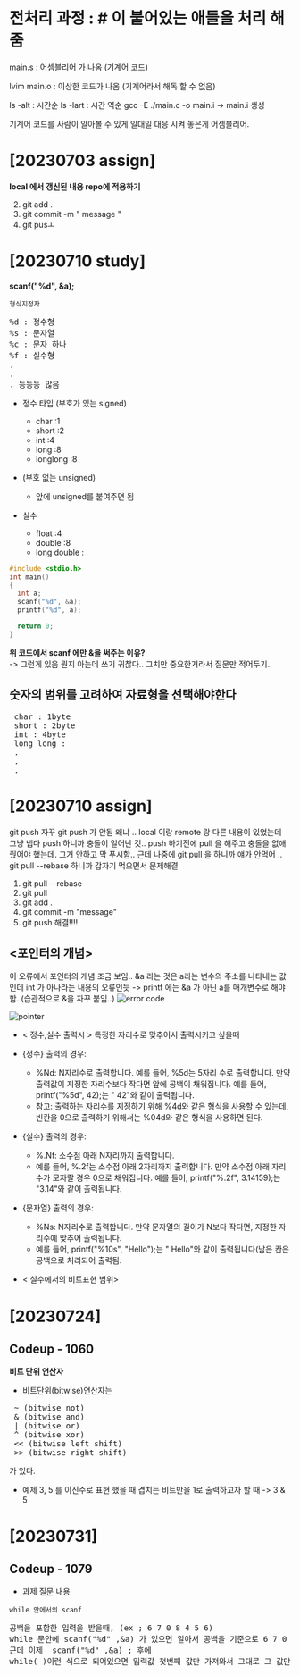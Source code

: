 # 전처리 과정 : # 이 붙어있는 애들을 처리 해줌

main.s : 어셈블리어 가 나옴 (기계어 코드)

lvim main.o : 이상한 코드가 나옴 (기계어라서 해독 할 수 없음)

ls -alt : 시간순 
ls -lart : 시간 역순
gcc -E ./main.c -o main.i -> main.i 생성


기계어 코드를 사람이 알아볼 수 있게 일대일 대응 시켜 놓은게 어셈블리어.

# [20230703 assign]

**local 에서 갱신된 내용 repo에 적용하기**

2. git add .
3. git commit -m " message "
4. git pusㅗ

# [20230710 study]

**scanf("%d", &a);**

```형식지정자```

<pre>
%d : 정수형
%s : 문자열
%c : 문자 하나
%f : 실수형 
.
.
. 등등등 많음
</pre>

* 정수 타입 (부호가 있는 signed)
  * char :1
  * short :2
  * int :4
  * long :8
  * longlong :8
* (부호 없는 unsigned)
  * 앞에 unsigned를 붙여주면 됨


* 실수
  * float :4
  * double :8
  * long double :   
```c
#include <stdio.h>
int main()
{
  int a;
  scanf("%d", &a);
  printf("%d", a);

  return 0;
}
```
**위 코드에서 scanf 에만 &을 써주는 이유?** <br>
-> 그런게 있음 뭔지 아는데 쓰기 귀찮다.. 그치만 중요한거라서 질문만 적어두기..

## 숫자의 범위를 고려하여 자료형을 선택해야한다 

<pre>
 char : 1byte 
 short : 2byte
 int : 4byte
 long long : 
 .
 .
 .
</pre>
 


# [20230710 assign]

git push 자꾸 git push 가 안됨
왜냐 .. local 이랑 remote 랑 다른 내용이 있었는데 그냥 냅다 push 하니까 충돌이 일어난 것..
push 하기전에 pull 을 해주고 충돌을 없애줬어야 했는데. 그거 안하고 막 푸시함..
근데 나중에  git pull 을 하니까 얘가 안먹어 .. 
git pull --rebase 하니까 갑자기 먹으면서 문제해결 

1. git pull --rebase
2. git pull
3. git add .
4. git commit -m "message"
5. git push
해결!!!!





## <포인터의 개념>

이 오류에서 포인터의 개념 조금 보임.. &a 라는 것은 a라는 변수의 주소를 나타내는 값인데 int 가 아나라는 내용의 오류인듯 
-> printf 에는 &a 가 아닌 a를 매개변수로 해야함.
(습관적으로 &을 자꾸 붙임..)
![error code](https://github.com/yeochaeeon/C_basic/assets/129289883/a1154a83-e929-4aab-9048-0d2c64cd678c)

![pointer](https://github.com/yeochaeeon/C_basic/assets/129289883/ecb4d26b-5877-4b64-b6e5-3406e571c11a)







* < 정수,실수 출력시 >
특정한 자리수로 맞추어서  출력시키고 싶을때
 * {정수} 출력의 경우:
   * %Nd: N자리수로 출력합니다. 예를 들어, %5d는 5자리 수로 출력합니다. 만약 출력값이 지정한 자리수보다 작다면 앞에 공백이 채워집니다. 예를 들어, printf("%5d", 42);는 " 42"와 같이 출력됩니다.
   * 참고: 출력하는 자리수를 지정하기 위해 %4d와 같은 형식을 사용할 수 있는데, 빈칸을 0으로 출력하기 위해서는 %04d와 같은 형식을 사용하면 된다. <br>
 * {실수} 출력의 경우:
   * %.Nf: 소수점 아래 N자리까지 출력합니다.
   * 예를 들어, %.2f는 소수점 아래 2자리까지 출력합니다. 만약 소수점 아래 자리수가 모자랄 경우 0으로 채워집니다. 예를 들어, printf("%.2f", 3.14159);는 "3.14"와 같이 출력됩니다.
 * {문자열} 출력의 경우:
   * %Ns: N자리수로 출력합니다. 만약 문자열의 길이가 N보다 작다면, 지정한 자리수에 맞추어 출력됩니다.
   * 예를 들어, printf("%10s", "Hello");는 " Hello"와 같이 출력됩니다(남은 칸은 공백으로 처리되어 출력됨.
   
* < 실수에서의 비트표현 범위>





# [20230724]
## Codeup - 1060

**비트 단위 연산자**
* 비트단위(bitwise)연산자는 
<pre>
 ~ (bitwise not)
 & (bitwise and)
 | (bitwise or)
 ^ (bitwise xor)
 << (bitwise left shift)
 >> (bitwise right shift)
</pre>
  가 있다. 
 * 예제
   3, 5 를 이진수로 표현 했을 때 겹치는 비트만을 1로 출력하고자 할 때
   -> 3 & 5




# [20230731]

## Codeup - 1079

* 과제 질문 내용
  
```while 안에서의 scanf ```
<pre>
공백을 포함한 입력을 받을때, (ex ; 6 7 0 8 4 5 6)
while 문안에 scanf("%d" ,&a) 가 있으면 알아서 공백을 기준으로 6 7 0 8 ... 이렇게 돌아가면서 입력값을 처리함 
근데 이제  scanf("%d" ,&a) ; 후에
while( )이런 식으로 되어있으면 입력값 첫번째 값만 가져와서 그대로 그 값만 가지고 while 문을 돌린다. 
</pre>
